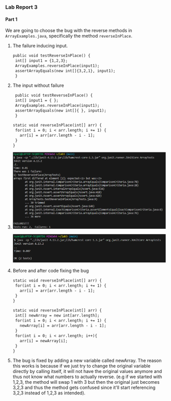 ### Lab Report 3 
#### Part 1
We are going to choose the bug with the reverse methods in `ArrayExamples.java`, specifically the method `reverseInPlace`.

1. The failure inducing input. 
   ```
   public void testReverseInPlace() {
    int[] input1 = {1,2,3};
    ArrayExamples.reverseInPlace(input1);
    assertArrayEquals(new int[]{3,2,1}, input1);
	}
   ```
2. The input without failure
   ```
	public void testReverseInPlace() {
    int[] input1 = { };
    ArrayExamples.reverseInPlace(input1);
    assertArrayEquals(new int[]{ }, input1);
	}
   ```
   ```
   static void reverseInPlace(int[] arr) {
    for(int i = 0; i < arr.length; i += 1) {
      arr[i] = arr[arr.length - i - 1];
    }
   }
   ```
3. ![Image](Fail.png)

   ![Image](Success.png)
4. Before and after code fixing the bug
   ```
   static void reverseInPlace(int[] arr) {
    for(int i = 0; i < arr.length; i += 1) {
      arr[i] = arr[arr.length - i - 1];
    }
   }
   ```
   ```
   static void reverseInPlace(int[] arr) {
    int[] newArray = new int[arr.length];
    for(int i = 0; i < arr.length; i += 1) {
      newArray[i] = arr[arr.length - i - 1];
    }
    for(int i = 0; i < arr.length; i++){
      arr[i] = newArray[i];
    }
   }
   ```   
5. The bug is fixed by adding a new variable called newArray. The reason this works is because if we just try to change the original variable directly by calling itself, it will not have the original values anymore and thus not know what numbers to actually reverse. (e.g if we started with 1,2,3, the method will swap 1 with 3 but then the original just becomes 3,2,3 and thus the method gets confused since it'll start referencing 3,2,3 instead of 1,2,3 as intended). 
